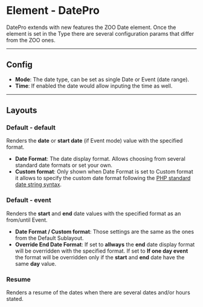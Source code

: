 # Element - DatePro

DatePro extends with new features the ZOO Date element. Once the element is set in the Type there are several configuration params that differ from the ZOO ones.

---

## Config

- **Mode**: The date type, can be set as single Date or Event (date range).
- **Time**: If enabled the date would allow inputing the time as well.

---

## Layouts

### Default - default

Renders the **date** or **start date** (if Event mode) value with the specified format.

- **Date Format**: The date display format. Allows choosing from several standard date formats or set your own.
- **Custom format**: Only shown when Date Format is set to Custom format it allows to specify the custom date format following the [PHP standard date string syntax](https://secure.php.net/manual/en/function.strftime.php).

### Default - event

Renders the **start** and **end** date values with the specified format as an from/until Event.

- **Date Format / Custom format**: Those settings are the same as the ones from the Default Sublayout.
- **Override End Date Format**: If set to **allways** the **end** date display format will be overridden with the specified format. If set to **If one day event** the format will be overridden only if the **start** and **end** date have the same **day** value.

### Resume

Renders a resume of the dates when there are several dates and/or hours stated.
